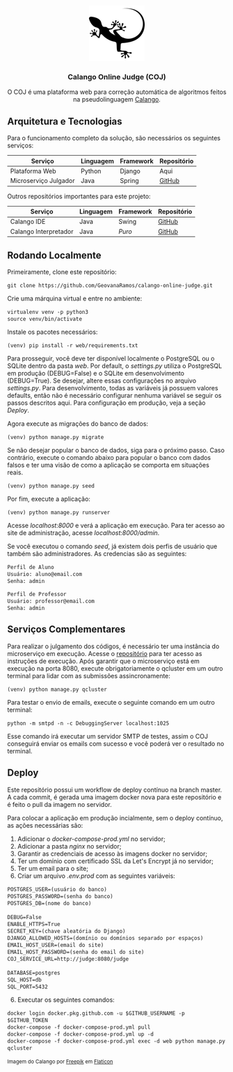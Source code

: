 <p align="center">
    <img src="https://raw.githubusercontent.com/GeovanaRamos/calango-online-judge/master/web/static/core/images/calango.png" alt="Parsifal logo" height="128">
</p>

<h3 align="center">Calango Online Judge (COJ)</h3>

<p align="center">
  O COJ é uma plataforma web para correção automática de algoritmos feitos na pseudolinguagem
    <a href="https://github.com/GeovanaRamos/calango">Calango</a>.
  <br>
</p>

## Arquitetura e Tecnologias

Para o funcionamento completo da solução, são necessários os seguintes serviços:

**Serviço** | **Linguagem** | **Framework** | **Repositório**
---|---|---------------|---
Plataforma Web | Python | Django        | Aqui
Microserviço Julgador | Java | Spring        | [GitHub](https://github.com/GeovanaRamos/calango-judge-service)

Outros repositórios importantes para este projeto:

**Serviço** | **Linguagem** | **Framework** | **Repositório**
---|---|---------------|---
Calango IDE | Java | Swing   | [GitHub](https://github.com/GeovanaRamos/calango)
Calango Interpretador | Java | *Puro*        | [GitHub](https://github.com/GeovanaRamos/calango-interpreter)


## Rodando Localmente

Primeiramente, clone este repositório:

```
git clone https://github.com/GeovanaRamos/calango-online-judge.git
```

Crie uma márquina virtual e entre no ambiente:

```
virtualenv venv -p python3
source venv/bin/activate
```

Instale os pacotes necessários:

```
(venv) pip install -r web/requirements.txt
```

Para prosseguir, você deve ter disponível localmente o PostgreSQL ou o SQLite dentro da pasta _web_. Por default, o _settings.py_ utiliza
o PostgreSQL em produção (DEBUG=False) e o SQLite em desenvolvimento (DEBUG=True). Se desejar, altere essas configurações
no arquivo _settings.py_. Para desenvolvimento, todas as variáveis já possuem valores defaults, então não é necessário
configurar nenhuma variável se seguir os passos descritos aqui. Para configuração em produção, veja a seção _Deploy_.

Agora execute as migrações do banco de dados:

```
(venv) python manage.py migrate
```

Se não desejar popular o banco de dados, siga para o próximo passo.
Caso contrário, execute o comando abaixo para popular o banco com dados
falsos e ter uma visão de como a aplicação se comporta em situações reais.

```
(venv) python manage.py seed
```

Por fim, execute a aplicação:

```
(venv) python manage.py runserver
```

Acesse _localhost:8000_ e verá a aplicação em execução. Para ter acesso
ao site de administração, acesse _localhost:8000/admin_.

Se você executou o comando _seed_, já existem dois perfis 
de usuário que também são administradores. As credencias são as seguintes:

```
Perfil de Aluno
Usuário: aluno@email.com
Senha: admin
```

```
Perfil de Professor
Usuário: professor@email.com
Senha: admin
```

## Serviços Complementares

Para realizar o julgamento dos códigos, é necessário ter uma 
instância do microserviço em execução. Acesse o 
[repositório](https://github.com/GeovanaRamos/calango-judge-service)
para ter acesso as instruções de execução. Após garantir que o
microserviço está em execução na porta 8080, execute obrigatoriamente 
o qcluster em um outro terminal
para lidar com as submissões assincronamente:
```
(venv) python manage.py qcluster
```

Para testar o envio de emails, execute o seguinte comando
em um outro terminal:
```
python -m smtpd -n -c DebuggingServer localhost:1025
```
Esse comando irá executar um servidor SMTP de testes, assim
o COJ conseguirá enviar os emails com sucesso e você poderá
ver o resultado no terminal.

## Deploy

Este repositório possui um workflow de deploy contínuo na branch master.
A cada commit, é gerada uma imagem docker nova para este repositório e 
é feito o pull da imagem no servidor. 

Para colocar a aplicação em produção incialmente, sem o deploy contínuo,
as ações necessárias são:

1. Adicionar o _docker-compose-prod.yml_ no servidor;
2. Adicionar a pasta _nginx_ no servidor;
3. Garantir as credenciais de acesso às imagens docker no servidor;
4. Ter um domínio com certificado SSL da Let's Encrypt já no servidor;
5. Ter um email para o site;
6. Criar um arquivo _.env.prod_ com as seguintes variáveis:

```
POSTGRES_USER=(usuário do banco)
POSTGRES_PASSWORD=(senha do banco)
POSTGRES_DB=(nome do banco)

DEBUG=False
ENABLE_HTTPS=True
SECRET_KEY=(chave aleatória do Django)
DJANGO_ALLOWED_HOSTS=(domínio ou domínios separado por espaços)
EMAIL_HOST_USER=(email do site)
EMAIL_HOST_PASSWORD=(senha do email do site)
COJ_SERVICE_URL=http://judge:8080/judge

DATABASE=postgres
SQL_HOST=db
SQL_PORT=5432
```
6. Executar os seguintes comandos:
```
docker login docker.pkg.github.com -u $GITHUB_USERNAME -p $GITHUB_TOKEN
docker-compose -f docker-compose-prod.yml pull
docker-compose -f docker-compose-prod.yml up -d
docker-compose -f docker-compose-prod.yml exec -d web python manage.py qcluster
```

<small>Imagem do Calango por <a href="https://www.freepik.com" title="Freepik">Freepik</a> em <a href="https://www.flaticon.com/" title="Flaticon">Flaticon</a></small>
